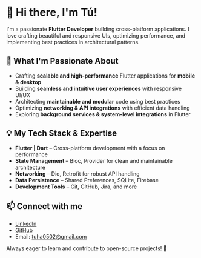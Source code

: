 # 👋 Hi there, I'm Tú!  

I'm a passionate **Flutter Developer** building cross-platform applications. I love crafting beautiful and responsive UIs, optimizing performance, and implementing best practices in architectural patterns.  

## 🚀 What I'm Passionate About  
- Crafting **scalable and high-performance** Flutter applications for **mobile & desktop**  
- Building **seamless and intuitive user experiences** with responsive UI/UX  
- Architecting **maintainable and modular** code using best practices  
- Optimizing **networking & API integrations** with efficient data handling  
- Exploring **background services & system-level integrations** in Flutter  

## 💡 My Tech Stack & Expertise  
- **Flutter | Dart** – Cross-platform development with a focus on performance  
- **State Management** – Bloc, Provider for clean and maintainable architecture  
- **Networking** – Dio, Retrofit for robust API handling  
- **Data Persistence** – Shared Preferences, SQLite, Firebase  
- **Development Tools** – Git, GitHub, Jira, and more  


## 📫 Connect with me  
- [LinkedIn](www.linkedin.com/in/anh-tú-hà-b844592ab)  
- [GitHub](https://github.com/haanhtu0502)  
- Email: tuha0502@gmail.com  

Always eager to learn and contribute to open-source projects! 🚀  
